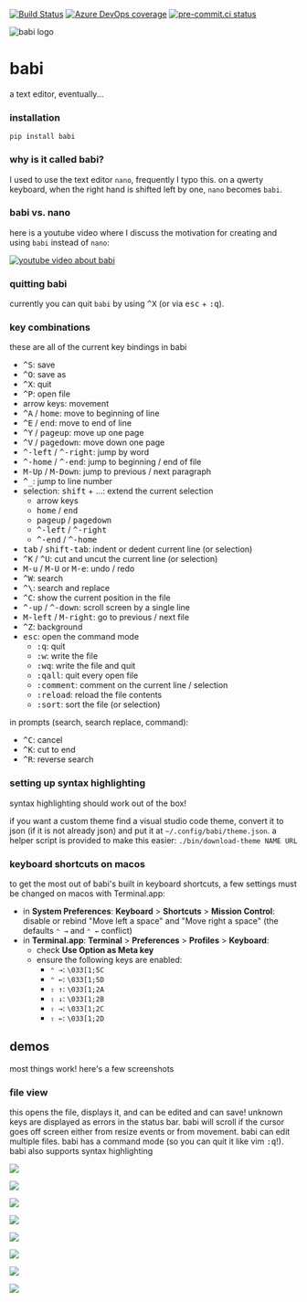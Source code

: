 [![Build Status](https://dev.azure.com/asottile/asottile/_apis/build/status/asottile.babi?branchName=main)](https://dev.azure.com/asottile/asottile/_build/latest?definitionId=29&branchName=main)
[![Azure DevOps coverage](https://img.shields.io/azure-devops/coverage/asottile/asottile/29/main.svg)](https://dev.azure.com/asottile/asottile/_build/latest?definitionId=29&branchName=main)
[![pre-commit.ci status](https://results.pre-commit.ci/badge/github/asottile/babi/main.svg)](https://results.pre-commit.ci/latest/github/asottile/babi/main)

![babi logo](https://user-images.githubusercontent.com/1810591/89981369-9ed84e80-dc28-11ea-9708-5f4c49c09632.png)

babi
====

a text editor, eventually...

### installation

`pip install babi`

### why is it called babi?

I used to use the text editor `nano`, frequently I typo this.  on a qwerty
keyboard, when the right hand is shifted left by one, `nano` becomes `babi`.

### babi vs. nano

here is a youtube video where I discuss the motivation for creating and using
`babi` instead of `nano`:

[![youtube video about babi](https://img.youtube.com/vi/WyR1hAGmR3g/mqdefault.jpg)](https://youtu.be/WyR1hAGmR3g)

### quitting babi

currently you can quit `babi` by using <kbd>^X</kbd> (or via <kbd>esc</kbd> +
<kbd>:q</kbd>).

### key combinations

these are all of the current key bindings in babi

- <kbd>^S</kbd>: save
- <kbd>^O</kbd>: save as
- <kbd>^X</kbd>: quit
- <kbd>^P</kbd>: open file
- arrow keys: movement
- <kbd>^A</kbd> / <kbd>home</kbd>: move to beginning of line
- <kbd>^E</kbd> / <kbd>end</kbd>: move to end of line
- <kbd>^Y</kbd> / <kbd>pageup</kbd>: move up one page
- <kbd>^V</kbd> / <kbd>pagedown</kbd>: move down one page
- <kbd>^-left</kbd> / <kbd>^-right</kbd>: jump by word
- <kbd>^-home</kbd> / <kbd>^-end</kbd>: jump to beginning / end of file
- <kbd>M-Up</kbd> / <kbd>M-Down</kbd>: jump to previous / next paragraph
- <kbd>^_</kbd>: jump to line number
- selection: <kbd>shift</kbd> + ...: extend the current selection
    - arrow keys
    - <kbd>home</kbd> / <kbd>end</kdb>
    - <kbd>pageup</kbd> / <kbd>pagedown</kbd>
    - <kbd>^-left</kbd> / <kbd>^-right</kbd>
    - <kbd>^-end</kbd> / <kbd>^-home</kbd>
- <kbd>tab</kbd> / <kbd>shift-tab</kbd>: indent or dedent current line (or
  selection)
- <kbd>^K</kbd> / <kbd>^U</kbd>: cut and uncut the current line (or selection)
- <kbd>M-u</kbd> / <kbd>M-U</kbd> or <kbd>M-e</kbd>: undo / redo
- <kbd>^W</kbd>: search
- <kbd>^\\</kbd>: search and replace
- <kbd>^C</kbd>: show the current position in the file
- <kbd>^-up</kbd> / <kbd>^-down</kbd>: scroll screen by a single line
- <kbd>M-left</kbd> / <kbd>M-right</kbd>: go to previous / next file
- <kbd>^Z</kbd>: background
- <kbd>esc</kbd>: open the command mode
    - <kbd>:q</kbd>: quit
    - <kbd>:w</kbd>: write the file
    - <kbd>:wq</kbd>: write the file and quit
    - <kbd>:qall</kbd>: quit every open file
    - <kbd>:comment</kbd>: comment on the current line / selection
    - <kbd>:reload</kbd>: reload the file contents
    - <kbd>:sort</kbd>: sort the file (or selection)

in prompts (search, search replace, command):
- <kbd>^C</kbd>: cancel
- <kbd>^K</kbd>: cut to end
- <kbd>^R</kbd>: reverse search

### setting up syntax highlighting

syntax highlighting should work out of the box!

if you want a custom theme find a visual studio code theme, convert it to
json (if it is not already  json) and put it at `~/.config/babi/theme.json`.
a helper script is provided to make this easier: `./bin/download-theme NAME URL`

### keyboard shortcuts on macos

to get the most out of babi's built in keyboard shortcuts, a few settings must
be changed on macos with Terminal.app:

- in **System Preferences**: **Keyboard** > **Shortcuts** >
  **Mission Control**: disable or rebind "Move left a space" and
  "Move right a space" (the defaults `⌃ →` and `⌃ ←` conflict)
- in **Terminal.app**: **Terminal** > **Preferences** > **Profiles** >
  **Keyboard**:
    - check **Use Option as Meta key**
    - ensure the following keys are enabled:
        - `⌃ →`: `\033[1;5C`
        - `⌃ ←`: `\033[1;5D`
        - `⇧ ↑`: `\033[1;2A`
        - `⇧ ↓`: `\033[1;2B`
        - `⇧ →`: `\033[1;2C`
        - `⇧ ←`: `\033[1;2D`

## demos

most things work!  here's a few screenshots

### file view

this opens the file, displays it, and can be edited and can save! unknown keys
are displayed as errors in the status bar.  babi will scroll if the cursor
goes off screen either from resize events or from movement.  babi can edit
multiple files.  babi has a command mode (so you can quit it like vim
<kbd>:q</kbd>!).  babi also supports syntax highlighting

![](https://i.fluffy.cc/5WFZBJ4mWs7wtThD9strQnGlJqw4Z9KS.png)

![](https://i.fluffy.cc/qrNhgCK34qKQ6tw4GHLSGs4984Qqnqh7.png)

![](https://i.fluffy.cc/DKlkjnZ4tgfnxH7cxjnLcB7GkBVdW35v.png)

![](https://i.fluffy.cc/VqHWHfWNW73sppZlHv0C4lw63TVczZfZ.png)

![](https://i.fluffy.cc/p8lv61TCql1MJfpBDqbNPWPf27lmGWFN.png)

![](https://i.fluffy.cc/ZH5sswB4FSbpW8FfcXL1KZWdJnjxRkbW.png)

![](https://i.fluffy.cc/Rw8nZKFC3R36mNrV01fL2gk4rfwWn7wX.png)

![](https://i.fluffy.cc/FSD92ZVN4xcMFPv1V7gc0Xzk8TCQTgdg.png)
